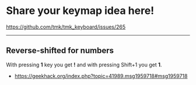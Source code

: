 # Share your keymap idea here!
https://github.com/tmk/tmk_keyboard/issues/265

---

## Reverse-shifted for numbers
With pressing **1** key you get **!** and with pressing Shift+1 you get **1**.
- https://geekhack.org/index.php?topic=41989.msg1959718#msg1959718